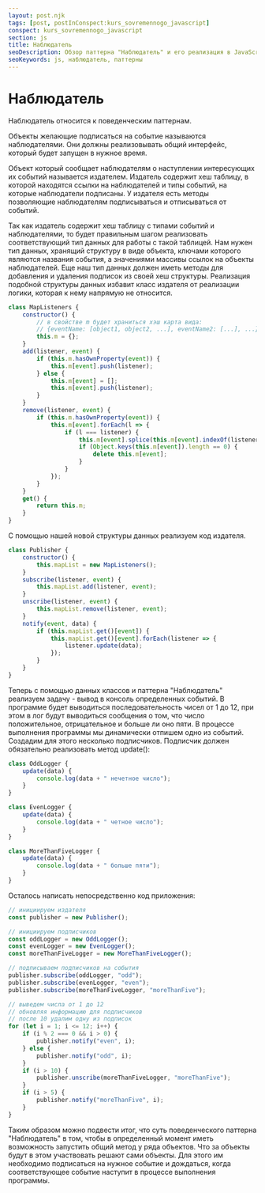 ```yaml
---
layout: post.njk
tags: [post, postInConspect:kurs_sovremennogo_javascript]
conspect: kurs_sovremennogo_javascript
section: js
title: Наблюдатель
seoDescription: Обзор паттерна "Наблюдатель" и его реализация в JavaScript.
seoKeywords: js, наблюдатель, паттерны
---
```

# Наблюдатель

Наблюдатель относится к поведенческим паттернам.

Объекты желающие подписаться на событие называются наблюдателями. Они должны реализовывать общий интерфейс, который будет запущен в нужное время.

Объект который сообщает наблюдателям о наступлении интересующих их событий называется издателем. Издатель содержит хеш таблицу, в которой находятся ссылки на наблюдателей и типы событий, на которые наблюдатели подписаны. У издателя есть методы позволяющие наблюдателям подписываться и отписываться от событий.

Так как издатель содержит хеш таблицу с типами событий и наблюдателями, то будет правильным шагом реализовать соответствующий тип данных для работы с такой таблицей. Нам нужен тип данных, хранящий структуру в виде объекта, ключами которого являются названия события, а значениями массивы ссылок на объекты наблюдателей. Еще наш тип данных должен иметь методы для добавления и удаления подписок из своей хеш структуры. Реализация подобной структуры данных избавит класс издателя от реализации логики, которая к нему напрямую не относится.

```js
class MapListeners {
    constructor() {
        // в свойстве m будет храниться хэш карта вида:
        // {eventName: [object1, object2, ...], eventName2: [...], ...}
        this.m = {};
    }
    add(listener, event) {
        if (this.m.hasOwnProperty(event)) {
            this.m[event].push(listener);
        } else {
            this.m[event] = [];
            this.m[event].push(listener);
        }
    }
    remove(listener, event) {
        if (this.m.hasOwnProperty(event)) {
            this.m[event].forEach(l => {
                if (l === listener) {
                    this.m[event].splice(this.m[event].indexOf(listener), 1);
                    if (Object.keys(this.m[event]).length == 0) {
                        delete this.m[event];
                    }
                }
            });
        }
    }
    get() {
        return this.m;
    }
}
```

С помощью нашей новой структуры данных реализуем код издателя.

```js
class Publisher {
    constructor() {
        this.mapList = new MapListeners();
    }
    subscribe(listener, event) {
        this.mapList.add(listener, event);
    }
    unscribe(listener, event) {
        this.mapList.remove(listener, event);
    }
    notify(event, data) {
        if (this.mapList.get()[event]) {
            this.mapList.get()[event].forEach(listener => {
                listener.update(data);
            });
        }
    }
}
```

Теперь с помощью данных классов и паттерна "Наблюдатель" реализуем задачу - вывод в консоль определенных событий. В программе будет выводиться последовательность чисел от 1 до 12, при этом в лог будут выводиться сообщения о том, что число положительное, отрицательное и больше ли оно пяти. В процессе выполнения программы мы динамически отпишем одно из событий. Создадим для этого несколько подписчиков. Подписчик должен обязательно реализовать метод update():

```js
class OddLogger {
    update(data) {
        console.log(data + " нечетное число");
    }
}

class EvenLogger {
    update(data) {
        console.log(data + " четное число");
    }
}

class MoreThanFiveLogger {
    update(data) {
        console.log(data + " больше пяти");
    }
}
```

Осталось написать непосредственно код приложения:

```js
// инициируем издателя
const publisher = new Publisher();

// инициируем подписчиков
const oddLogger = new OddLogger();
const evenLogger = new EvenLogger();
const moreThanFiveLogger = new MoreThanFiveLogger();

// подписываем подписчиков на события
publisher.subscribe(oddLogger, "odd");
publisher.subscribe(evenLogger, "even");
publisher.subscribe(moreThanFiveLogger, "moreThanFive");

// выведем числа от 1 до 12
// обновляя информацию для подписчиков
// после 10 удалим одну из подписок
for (let i = 1; i <= 12; i++) {
    if (i % 2 === 0 && i > 0) {
        publisher.notify("even", i);
    } else {
        publisher.notify("odd", i);
    }
    if (i > 10) {
        publisher.unscribe(moreThanFiveLogger, "moreThanFive");
    }
    if (i > 5) {
        publisher.notify("moreThanFive", i);
    }
}
```

Таким образом можно подвести итог, что суть поведенческого паттерна "Наблюдатель" в том, чтобы в определенный момент иметь возможность запустить общий метод у ряда объектов. Что за объекты будут в этом участвовать решают сами объекты. Для этого им необходимо подписаться на нужное событие и дождаться, когда соответствующее событие наступит в процессе выполнения программы.
